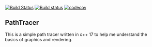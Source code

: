 [![Build Status](https://travis-ci.com/liambrdy/PathTracer.svg?branch=master)](https://travis-ci.com/liambrdy/PathTracer)
[![Build status](https://ci.appveyor.com/api/projects/status/nb1ybl0274qqpd69?svg=true)](https://ci.appveyor.com/project/liambrdy/pathtracer)
[![codecov](https://codecov.io/gh/liambrdy/PathTracer/branch/master/graph/badge.svg)](https://codecov.io/gh/liambrdy/PathTracer)
## PathTracer
This is a simple path tracer written in c++ 17 to help me understand the basics of graphics and rendering.